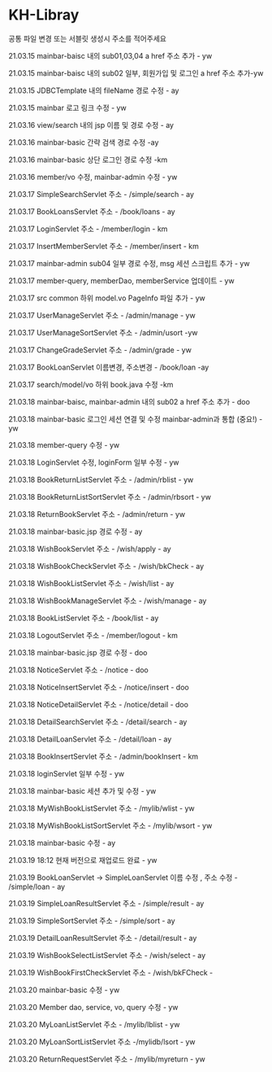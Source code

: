 # KH-Libray

공통 파일 변경 또는 서블릿 생성시 주소를 적어주세요

21.03.15 mainbar-baisc 내의 sub01,03,04 a href 주소 추가 - yw

21.03.15 mainbar-baisc 내의 sub02 일부, 회원가입 및 로그인 a href 주소 추가-yw

21.03.15 JDBCTemplate 내의 fileName 경로 수정 - ay

21.03.15 mainbar 로고 링크 수정 - yw

21.03.16 view/search 내의 jsp 이름 및 경로 수정 - ay

21.03.16 mainbar-basic 간략 검색 경로 수정 -ay

21.03.16 mainbar-basic 상단 로그인 경로 수정 -km

21.03.16 member/vo 수정, mainbar-admin 수정 - yw

21.03.17 SimpleSearchServlet 주소 - /simple/search - ay

21.03.17 BookLoansServlet 주소 - /book/loans - ay

21.03.17 LoginServlet 주소 - /member/login - km

21.03.17 InsertMemberServlet 주소 - /member/insert - km

21.03.17 mainbar-admin sub04 일부 경로 수정, msg 세션 스크립트 추가 - yw

21.03.17 member-query, memberDao, memberService 업데이트 - yw

21.03.17 src common 하위 model.vo PageInfo 파일 추가 - yw

21.03.17 UserManageServlet 주소 - /admin/manage - yw

21.03.17 UserManageSortServlet 주소 - /admin/usort -yw

21.03.17 ChangeGradeServlet 주소 - /admin/grade - yw

21.03.17 BookLoanServlet 이름변경, 주소변경 - /book/loan -ay

21.03.17 search/model/vo 하위 book.java 수정 -km

21.03.18 mainbar-baisc, mainbar-admin 내의 sub02 a href 주소 추가 - doo

21.03.18 mainbar-basic 로그인 세션 연결 및 수정 mainbar-admin과 통합 (중요!) - yw

21.03.18 member-query 수정 - yw

21.03.18 LoginServlet 수정, loginForm 일부 수정 - yw

21.03.18 BookReturnListServlet 주소 - /admin/rblist - yw

21.03.18 BookReturnListSortServlet 주소 - /admin/rbsort - yw

21.03.18 ReturnBookServlet 주소 - /admin/return - yw

21.03.18 mainbar-basic.jsp 경로 수정 - ay

21.03.18 WishBookServlet 주소 - /wish/apply - ay

21.03.18 WishBookCheckServlet 주소 - /wish/bkCheck - ay

21.03.18 WishBookListServlet 주소 - /wish/list - ay

21.03.18 WishBookManageServlet 주소 - /wish/manage - ay

21.03.18 BookListServlet 주소 - /book/list - ay

21.03.18 LogoutServlet 주소 - /member/logout - km

21.03.18 mainbar-basic.jsp 경로 수정 - doo

21.03.18 NoticeServlet 주소 - /notice - doo

21.03.18 NoticeInsertServlet 주소 - /notice/insert - doo

21.03.18 NoticeDetailServlet 주소 - /notice/detail - doo

21.03.18 DetailSearchServlet 주소 - /detail/search - ay

21.03.18 DetailLoanServlet 주소 - /detail/loan - ay

21.03.18 BookInsertServlet 주소 - /admin/bookInsert - km

21.03.18 loginServlet 일부 수정 - yw

21.03.18 mainbar-basic 세션 추가 및 수정 - yw

21.03.18 MyWishBookListServlet 주소 - /mylib/wlist - yw

21.03.18 MyWishBookListSortServlet 주소 - /mylib/wsort - yw

21.03.18 mainbar-basic 수정 - ay

21.03.19 18:12 현재 버전으로 재업로드 완료 - yw

21.03.19 BookLoanServlet -> SimpleLoanServlet 이름 수정 , 주소 수정 - /simple/loan - ay

21.03.19 SimpleLoanResultServlet 주소 - /simple/result - ay

21.03.19 SimpleSortServlet 주소 - /simple/sort - ay

21.03.19 DetailLoanResultServlet 주소 - /detail/result - ay

21.03.19 WishBookSelectListServlet 주소 - /wish/select - ay

21.03.19 WishBookFirstCheckServlet 주소 - /wish/bkFCheck - 

21.03.20 mainbar-basic 수정 - yw

21.03.20 Member dao, service, vo, query 수정 - yw

21.03.20 MyLoanListServlet 주소 - /mylib/lblist - yw

21.03.20 MyLoanSortListServlet 주소 -/mylidb/lsort - yw

21.03.20 ReturnRequestServlet 주소 - /mylib/myreturn - yw
